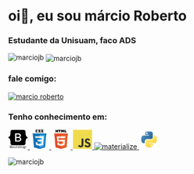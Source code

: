 <h1 align="left">oi👋, eu sou márcio Roberto</h1>
<h3 align="left">Estudante da Unisuam, faco ADS </h3>
<P>&nbsp;<img align="center" src="https://github-readme-stats.vercel.app/api?username=marciojb&show_icons=true&locale=en" alt="marciojb" />
 <img align="left" src="https://github-readme-stats.vercel.app/api/top-langs?username=marciojb&show_icons=true&locale=en&layout=compact" alt="marciojb" /></p>
<h3 align="left">fale comigo:</h3>
<p align="left"></p>
<a href="https://linkedin.com/in/marcio roberto" target="blank"><img align="center" src="https://raw.githubusercontent.com/rahuldkjain/github-profile-readme-generator/master/src/images/icons/Social/linked-in-alt.svg" alt="marcio roberto" height="30" width="40" /></a>

<h3 align="left">Tenho conhecimento em:</h3>
<p align="left"> <a href="https://getbootstrap.com" target="_blank" rel="noreferrer"> <img src="https://raw.githubusercontent.com/devicons/devicon/master/icons/bootstrap/bootstrap-plain-wordmark.svg" alt="bootstrap" width="40" height="40"/> </a> <a href="https://www.w3schools.com/css/" target="_blank" rel="noreferrer"> <img src="https://raw.githubusercontent.com/devicons/devicon/master/icons/css3/css3-original-wordmark.svg" alt="css3" width="40" height="40"/> </a> <a href="https://www.w3.org/html/" target="_blank" rel="noreferrer"> <img src="https://raw.githubusercontent.com/devicons/devicon/master/icons/html5/html5-original-wordmark.svg" alt="html5" width="40" height="40"/> </a> <a href="https://developer.mozilla.org/en-US/docs/Web/JavaScript" target="_blank" rel="noreferrer"> <img src="https://raw.githubusercontent.com/devicons/devicon/master/icons/javascript/javascript-original.svg" alt="javascript" width="40" height="40"/> </a> <a href="https://materializecss.com/" target="_blank" rel="noreferrer"> <img src="https://raw.githubusercontent.com/prplx/svg-logos/5585531d45d294869c4eaab4d7cf2e9c167710a9/svg/materialize.svg" alt="materialize" width="40" height="40"/> </a> <a href="https://www.python.org" target="_blank" rel="noreferrer"> <img src="https://raw.githubusercontent.com/devicons/devicon/master/icons/python/python-original.svg" alt="python" width="40" height="40"/> </a> </p>
<p align="left"> <img src="https://komarev.com/ghpvc/?username=marciojb&label=Profile%20views&color=0e75b6&style=flat" alt="marciojb" /> </p> 

